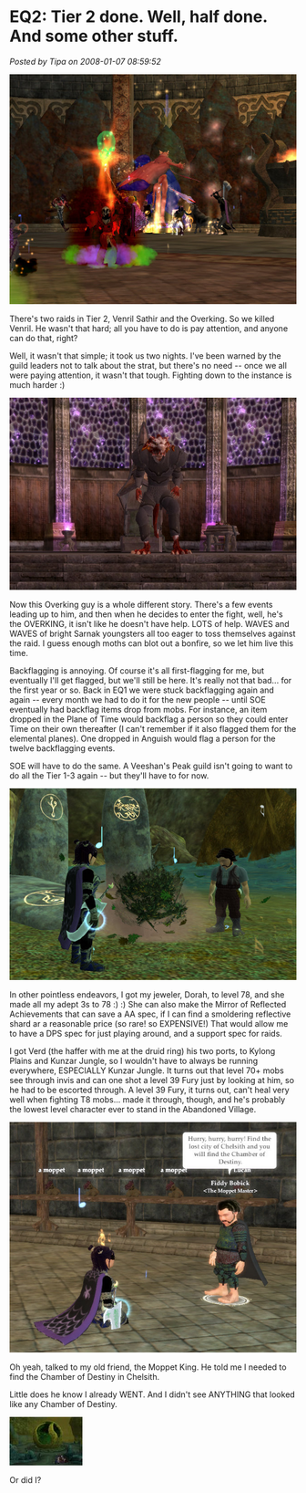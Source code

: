 # EQ2: Tier 2 done. Well, half done. And some other stuff.

*Posted by Tipa on 2008-01-07 08:59:52*

![everquest2-2008-01-03-23-13-06-63.jpg](../../../uploads/2008/01/everquest2-2008-01-03-23-13-06-63.jpg)

There's two raids in Tier 2, Venril Sathir and the Overking. So we killed Venril. He wasn't that hard; all you have to do is pay attention, and anyone can do that, right? 

Well, it wasn't that simple; it took us two nights. I've been warned by the guild leaders not to talk about the strat, but there's no need -- once we all were paying attention, it wasn't that tough. Fighting down to the instance is much harder :)

![everquest2-2008-01-06-23-35-57-30.jpg](../../../uploads/2008/01/everquest2-2008-01-06-23-35-57-30.jpg)

Now this Overking guy is a whole different story. There's a few events leading up to him, and then when he decides to enter the fight, well, he's the OVERKING, it isn't like he doesn't have help. LOTS of help. WAVES and WAVES of bright Sarnak youngsters all too eager to toss themselves against the raid. I guess enough moths can blot out a bonfire, so we let him live this time.

Backflagging is annoying. Of course it's all first-flagging for me, but eventually I'll get flagged, but we'll still be here. It's really not that bad... for the first year or so. Back in EQ1 we were stuck backflagging again and again -- every month we had to do it for the new people -- until SOE eventually had backflag items drop from mobs. For instance, an item dropped in the Plane of Time would backflag a person so they could enter Time on their own thereafter (I can't remember if it also flagged them for the elemental planes). One dropped in Anguish would flag a person for the twelve backflagging events.

SOE will have to do the same. A Veeshan's Peak guild isn't going to want to do all the Tier 1-3 again -- but they'll have to for now.

![everquest2-2008-01-06-00-13-22-72.jpg](../../../uploads/2008/01/everquest2-2008-01-06-00-13-22-72.jpg)

In other pointless endeavors, I got my jeweler, Dorah, to level 78, and she made all my adept 3s to 78 :) :) She can also make the Mirror of Reflected Achievements that can save a AA spec, if I can find a smoldering reflective shard ar a reasonable price (so rare! so EXPENSIVE!) That would allow me to have a DPS spec for just playing around, and a support spec for raids.

I got Verd (the haffer with me at the druid ring) his two ports, to Kylong Plains and Kunzar Jungle, so I wouldn't have to always be running everywhere, ESPECIALLY Kunzar Jungle. It turns out that level 70+ mobs see through invis and can one shot a level 39 Fury just by looking at him, so he had to be escorted through. A level 39 Fury, it turns out, can't heal very well when fighting T8 mobs... made it through, though, and he's probably the lowest level character ever to stand in the Abandoned Village.

![everquest2-2008-01-07-00-40-37-82.jpg](../../../uploads/2008/01/everquest2-2008-01-07-00-40-37-82.jpg)

Oh yeah, talked to my old friend, the Moppet King. He told me I needed to find the Chamber of Destiny in Chelsith.

Little does he know I already WENT. And I didn't see ANYTHING that looked like any Chamber of Destiny.

![everquest2-2007-12-31-02-15-00-52.jpg](../../../uploads/2008/01/everquest2-2007-12-31-02-15-00-52.thumbnail.jpg)

Or did I?

